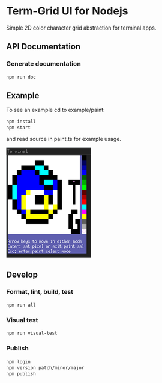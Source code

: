Term-Grid UI for Nodejs
=======================

Simple 2D color character grid abstraction for terminal apps.


API Documentation
-----------------

### Generate documentation ###

    npm run doc


Example
-------

To see an example cd to example/paint:

    npm install
    npm start

and read source in paint.ts for example usage.

![Paint Example App](paint.png)


Develop
-------

### Format, lint, build, test ###

    npm run all


### Visual test ###

    npm run visual-test


### Publish ###

    npm login
    npm version patch/minor/major
    npm publish
